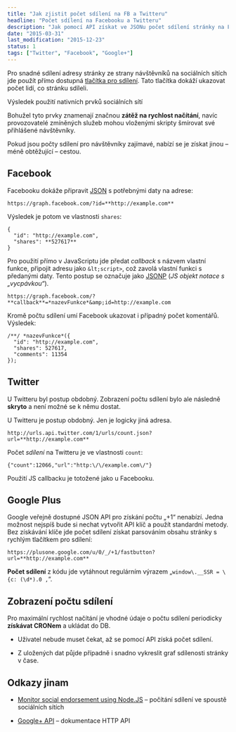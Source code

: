 ```yaml
---
title: "Jak zjistit počet sdílení na FB a Twitteru"
headline: "Počet sdílení na Facebooku a Twitteru"
description: "Jak pomocí API získat ve JSONu počet sdílení stránky na Facebooku a Twitteru."
date: "2015-03-31"
last_modification: "2015-12-23"
status: 1
tags: ["Twitter", "Facebook", "Google+"]
---
```


Pro snadné sdílení adresy stránky ze strany návštěvníků na sociálních sítích jde použít přímo dostupná [tlačítka pro sdílení](/sdileci-tlacitka). Tato tlačítka dokáží ukazovat počet lidí, co stránku sdíleli.

  Výsledek použití nativních prvků sociálních sítí

Bohužel tyto prvky znamenají značnou **zátěž na rychlost načítání**, navíc provozovatelé zmíněných služeb mohou vloženými skripty šmírovat své přihlášené návštěvníky.

Pokud jsou počty sdílení pro návštěvníky zajímavé, nabízí se je získat jinou – méně obtěžující – cestou.

## Facebook

Facebooku dokáže připravit [JSON](/json) s potřebnými daty na adrese:

```
https://graph.facebook.com/?id=**http://example.com**
```

Výsledek je potom ve vlastnosti `shares`:

```
{
  "id": "http://example.com",
  "shares": **527617**
}
```

Pro použití přímo v JavaScriptu jde předat *callback* s názvem vlastní funkce, připojit adresu jako `&lt;script>`, což zavolá vlastní funkci s předanými daty. Tento postup se označuje jako [JSONP](/ajax#jsonp) (*JS objekt notace s „vycpávkou“*).

```
https://graph.facebook.com/?**callback**=*nazevFunkce*&amp;id=http://example.com
```

Kromě počtu sdílení umí Facebook ukazovat i případný počet komentářů. Výsledek:

```
/**/ *nazevFunkce*({
  "id": "http://example.com",
  "shares": 527617,
  "comments": 11354
});
```

## Twitter

  U Twitteru byl postup obdobný. Zobrazení počtu sdílení bylo ale následně **skryto** a není možné se k němu dostat.

U Twitteru je postup obdobný. Jen je logicky jiná adresa.

```
http://urls.api.twitter.com/1/urls/count.json?url=**http://example.com**
```

Počet *sdílení* na Twitteru je ve vlastnosti `count`:

```
{"count":12066,"url":"http:\/\/example.com\/"}
```

Použití JS callbacku je totožené jako u Facebooku.

## Google Plus

Google veřejně dostupné JSON API pro získání počtu „+1“ nenabízí. Jedna možnost nejspíš bude si nechat vytvořit API klíč a použít standardní metody. Bez získávání klíče jde počet sdílení získat parsováním obsahu stránky s rychlým tlačítkem pro sdílení:

```
https://plusone.google.com/u/0/_/+1/fastbutton?url=**http://example.com**
```

**Počet sdílení** z kódu jde vytáhnout regulárním výrazem „`window\.__SSR = \{c: (\d*).0 ,`“.

## Zobrazení počtu sdílení

Pro maximální rychlost načítání je vhodné údaje o počtu sdílení periodicky **získávat CRONem** a ukládat do DB.

  - Uživatel nebude muset čekat, až se pomocí API získá počet sdílení.

  - Z uložených dat půjde případně i snadno vykreslit graf sdílenosti stránky v čase.

## Odkazy jinam

  - [Monitor social endorsement using Node.JS](http://www.nodejs-news.com/fun-with-nodejs/monitor-social-endorsement/) – počítání sdílení ve spoustě sociálních sítích

  - [Google+ API](https://developers.google.com/+/api/) – dokumentace HTTP API